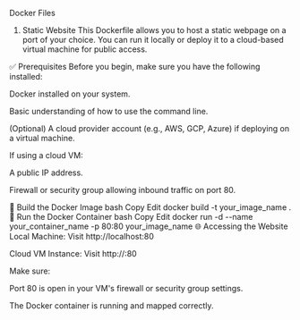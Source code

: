 Docker Files
1) Static Website
This Dockerfile allows you to host a static webpage on a port of your choice. You can run it locally or deploy it to a cloud-based virtual machine for public access.

✅ Prerequisites
Before you begin, make sure you have the following installed:

Docker installed on your system.

Basic understanding of how to use the command line.

(Optional) A cloud provider account (e.g., AWS, GCP, Azure) if deploying on a virtual machine.

If using a cloud VM:

A public IP address.

Firewall or security group allowing inbound traffic on port 80.

🔧 Build the Docker Image
bash
Copy
Edit
docker build -t your_image_name .
🚀 Run the Docker Container
bash
Copy
Edit
docker run -d --name your_container_name -p 80:80 your_image_name
🌐 Accessing the Website
Local Machine:
Visit http://localhost:80

Cloud VM Instance:
Visit http://<your-public-ip>:80

Make sure:

Port 80 is open in your VM's firewall or security group settings.

The Docker container is running and mapped correctly.

